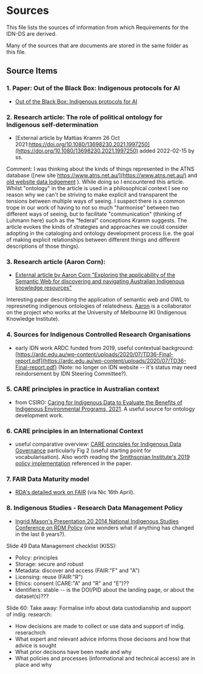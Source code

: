 # Sources

This file lists the sources of information from which Requirements for the IDN-DS are derived.

Many of the sources that are documents are stored in the same folder as this file.

## Source Items

### 1. Paper: Out of the Black Box: Indigenous protocols for AI

* [Out of the Black Box: Indigenous protocols for AI](Abdilla2021-Final+Unesco+Paper_Designed.pdf)

### 2. Research article: The role of political ontology for Indigenous self-determination

* [External article by Mattias Kramm 26 Oct 2021:https://doi.org/10.1080/13698230.2021.1997250](https://doi.org/10.1080/13698230.2021.1997250) added 2022-02-15 by ss.

Comment: I was thinking about the kinds of things represented in the ATNS database ([new site https://www.atns.net.au/](https://www.atns.net.au/) and [old website data lodgement](https://database.atns.net.au/lodge.asp) ). While doing so I encountered this article. Whilst "ontology" in the article is used in a philosophical context I see no reason why we can't be striving to make explicit and transparent the tensions between multiple ways of seeing. I suspect there is a common trope in our work of having to not so much "harmonise" between two different ways of seeing, but to facilitate "communication" (thinking of Luhmann here) such as the "federal" conceptions Kramm suggests. The article evokes the kinds of strategies and approaches we could consider adopting in the cataloging and ontology development process (i.e. the goal of making explicit relationships between different things and different descriptions of those things). 

### 3. Research article (Aaron Corn):

  * [External article by Aaron Corn "Exploring the applicability of the Semantic Web for discovering and navigating Australian Indigenous knowledge resources"](https://www.tandfonline.com/doi/full/10.1080/01576895.2019.1575248)

Interesting paper describing the application of semantic web and OWL to represneting indigenous ontologies of relatedness. [Aaron](https://indigenousknowledge.unimelb.edu.au/about/governance/professor-aaron-corn) is a collaborator on the project who works at the University of Melbourne IKI (Indigenous Knowledge Institute).

### 4. Sources for Indigenous Controlled Research Organisations

 * early IDN work ARDC funded from 2019, useful contextual background: [https://ardc.edu.au/wp-content/uploads/2020/07/TD36-Final-report.pdf](https://ardc.edu.au/wp-content/uploads/2020/07/TD36-Final-report.pdf) (Note: no longer on IDN website -- it's status may need reindorsement by IDN Steering Committee?).

### 5. CARE principles in practice in Australian context

  * from CSIRO: [Caring for Indigenous Data to Evaluate the Benefits of Indigenous Environmental Programs, 2021](https://link.springer.com/content/pdf/10.1007/s00267-021-01485-8.pdf). A useful source for ontology development work.

### 6. CARE principles in an International Context

  * useful comparative overview: [CARE principles for Indigenous Data Governance](http://doi.org/10.5334/dsj-2020-043) particularly Fig 2 (useful starting point for vocabularisation). Also worth reading the [Smithsonian Institute's 2019 policy implementation](https://www.si.edu/content/pdf/about/sd/SD609.pdf) referenced in the paper.

### 7. FAIR Data Maturity model

  * [RDA's detailed work on FAIR](https://www.rd-alliance.org/system/files/FAIR%20Data%20Maturity%20Model_%20specification%20and%20guidelines_v0.90.pdf) (via Nic 16th April).

### 8. Indigenous Studies - Research Data Management Policy

  * [Ingrid Mason's Presentation 20 2014 National Indigenous Studies Conference on RDM Policy](https://aiatsis.gov.au/publication/117065) (one wonders what if anything has changed in the last 8 years?). 
 
 Slide 49 Data Management checklist (KISS):
 * Policy: principles
 * Storage: secure and robust
 * Metadata: discover and access (FAIR:"F" and "A")
 * Licensing: reuse (FAIR:"R")
 * Ethics: consent (CARE:"A" and "R" and "E")??
 * Identifiers: stable -- is the DOI/PID about the landing page, or about the dataset(s)???
 
 Slide 60: Take away: Formalise info about data custodianship and support of indig. research:
 * How decisions are made to collect or use data and support of indig. reserachrch
 * What expert and relevant advice informs those decisons and how that advice is sought
 * What prior decisons have been made and why
 * What policies and processes (informational and technical access) are in place and why
 
